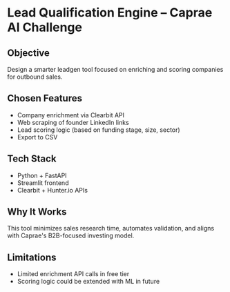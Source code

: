 # Lead Qualification Engine – Caprae AI Challenge

## Objective
Design a smarter leadgen tool focused on enriching and scoring companies for outbound sales.

## Chosen Features
- Company enrichment via Clearbit API
- Web scraping of founder LinkedIn links
- Lead scoring logic (based on funding stage, size, sector)
- Export to CSV

## Tech Stack
- Python + FastAPI
- Streamlit frontend
- Clearbit + Hunter.io APIs

## Why It Works
This tool minimizes sales research time, automates validation, and aligns with Caprae's B2B-focused investing model.

## Limitations
- Limited enrichment API calls in free tier
- Scoring logic could be extended with ML in future
